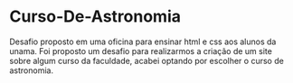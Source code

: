 # Curso-De-Astronomia
Desafio proposto em uma oficina para ensinar html e css aos alunos da unama. Foi proposto um desafio para realizarmos a criação de um site sobre algum curso da faculdade, acabei optando por escolher o curso de astronomia.
